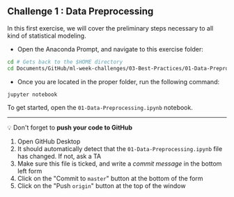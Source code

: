## Challenge 1 : Data Preprocessing
In this first exercise, we will cover the preliminary steps necessary to all kind of statistical modeling.

- Open the Anaconda Prompt, and navigate to this exercise folder:
```bash
cd # Gets back to the $HOME directory
cd Documents/GitHub/ml-week-challenges/03-Best-Practices/01-Data-Preprocessing
```

- Once you are located in the proper folder, run the following command:

```bash
jupyter notebook
```

To get started, open the `01-Data-Preprocessing.ipynb` notebook.

---

:bulb: Don't forget to **push your code to GitHub**

1. Open GitHub Desktop
1. It should automatically detect that the `01-Data-Preprocessing.ipynb` file has changed. If not, ask a TA
1. Make sure this file is ticked, and write a _commit message_ in the bottom left form
1. Click on the "Commit to `master`" button at the bottom of the form
1. Click on the "Push `origin`" button at the top of the window